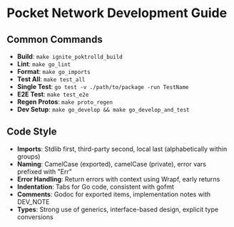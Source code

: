 # Pocket Network Development Guide

## Common Commands

- **Build**: `make ignite_poktrolld_build`
- **Lint**: `make go_lint`
- **Format**: `make go_imports`
- **Test All**: `make test_all`
- **Single Test**: `go test -v ./path/to/package -run TestName`
- **E2E Test**: `make test_e2e`
- **Regen Protos**: `make proto_regen`
- **Dev Setup**: `make go_develop && make go_develop_and_test`

## Code Style

- **Imports**: Stdlib first, third-party second, local last (alphabetically within groups)
- **Naming**: CamelCase (exported), camelCase (private), error vars prefixed with "Err"
- **Error Handling**: Return errors with context using Wrapf, early returns
- **Indentation**: Tabs for Go code, consistent with gofmt
- **Comments**: Godoc for exported items, implementation notes with DEV_NOTE
- **Types**: Strong use of generics, interface-based design, explicit type conversions
